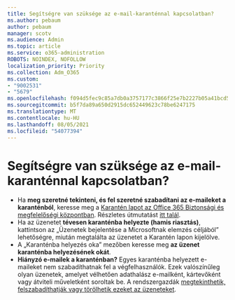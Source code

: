 ```yaml
---
title: Segítségre van szüksége az e-mail-karanténnal kapcsolatban?
ms.author: pebaum
author: pebaum
manager: scotv
ms.audience: Admin
ms.topic: article
ms.service: o365-administration
ROBOTS: NOINDEX, NOFOLLOW
localization_priority: Priority
ms.collection: Adm_O365
ms.custom:
- "9002531"
- "5679"
ms.openlocfilehash: f094d5fec9c85a7db0a3757177c3866f25e7b2227b05a41bcd554b1dda092517
ms.sourcegitcommit: b5f7da89a650d2915dc652449623c78be6247175
ms.translationtype: MT
ms.contentlocale: hu-HU
ms.lasthandoff: 08/05/2021
ms.locfileid: "54077394"
---
```

# <a name="need-help-with-email-quarantine"></a>Segítségre van szüksége az e-mail-karanténnal kapcsolatban?

- Ha **meg szeretné tekinteni, és fel szeretné szabadítani az e-maileket a karanténból**, keresse meg a [Karantén lapot az Office 365 Biztonsági és megfelelőségi központban](https://protection.office.com/quarantine). Részletes útmutatást [itt talál](https://docs.microsoft.com/microsoft-365/security/office-365-security/find-and-release-quarantined-messages-as-a-user?view=o365-worldwide#view-your-quarantined-messages).
- Ha az üzenetet **tévesen karanténba helyezte (hamis riasztás)**, kattintson az „Üzenetek bejelentése a Microsoftnak elemzés céljából” lehetőségre, miután megtalálta az üzenetet a Karantén lapon kijelölve. 
- A „Karanténba helyezés oka” mezőben keresse meg **az üzenet karanténba helyezésének okát**.
- **Hiányzó e-mailek a karanténban?** Egyes karanténba helyezett e-maileket nem szabadíthatnak fel a végfelhasználók. Ezek valószínűleg olyan üzenetek, amelyet vélhetően adathalász e-mailként, kártevőként vagy átviteli műveletként soroltak be. A rendszergazdák [megtekinthetik, felszabadíthatják vagy törölhetik ezeket az üzeneteket](https://docs.microsoft.com/microsoft-365/security/office-365-security/manage-quarantined-messages-and-files?view=o365-worldwide). 
